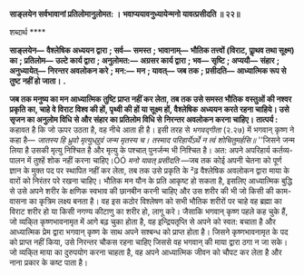 **साङ्लयेन सर्वभावानां प्रतिलोमानुलोमत: ।** **भवाप्ययावनुध्यायेन्मनो यावत्प्रसीदति ॥ २२॥** 

शब्दार्थ **** 

**साङ्लयेन—** **वैश्लेषिक अध्ययन द्वारा** **; सर्व—** **समस्त** **; भावानाम्—** **भौतिक तत्त्वों (विराट, पाॢथव तथा सूक्ष्म) का** **; प्रतिलोम—** **उल्टे कार्य द्वारा** **; अनुलोमत:—** **अग्रसर कार्य द्वारा** **; भव—** **सृष्टि** **; अप्ययौ—** **संहार** **; अनुध्यायेत्—** **निरन्तर अवलोकन करे** **; मन:—** **मन** **; यावत्—** **जब तक** **; प्रसीदति—** **आध्यात्मिक रूप से तुष्ट नहीं हो जाता।** **.** 

**जब तक मनुष्य का मन आध्यात्मिक तुष्टि प्राप्त नहीं कर लेता, तब तक उसे समस्त भौतिक** **वस्तुओं की नश्वर प्रकृति का, चाहे वे विराट विश्व की हों, पृथ्वी की हों या सूक्ष्म हों, वैश्लेषिक** **अध्ययन करते रहना चाहिये। उसे सृजन का अनुलोम विधि से और संहार का प्रतिलोम विधि से** **निरन्तर अवलोकन करना चाहिए।** **तात्पर्य :** कहावत है कि जो ऊपर उठता है, वह नीचे आता ही है। इसी तरह से *भगवद्गीता*  (२.२७) में भगवान् कृष्ण ने कहा है— *जातस्य हि ध्रुवो मृत्युध्र्रुवं जन्म मृतस्य च।* *तस्माद परिहार्येऽर्थे न त्वं शोचितुमर्हसि॥* ''जिसने जन्म लिया है उसकी मृत्यु निश्चित है और मृत्यु के पश्चात् पुनर्जन्म भी निश्चित है। अत: अपने अपरिहार्य कर्तव्य-पालन में तुश्हें शोक नहीं करना चाहिए।ÓÓ *मनो यावत् प्रसीदति* —जब तक कोई अपनी चेतना को पूर्ण ज्ञान के मुक्त पद पर स्थापित नहीं कर लेता, तब तक उसे प्रकृति के ²ढ़ वैश्लेषिक अवलोकन द्वारा माया के वारों को निरंतर परे रखना चाहिए। भौतिक मन यौन के प्रति आकृष्ट हो सकता है, इसलिए आध्यात्मिक बुद्धि से उसे अपने शरीर के क्षणिक स्वभाव की छानबीन करनी चाहिए और उस शरीर की भी जो किसी की काम-वासना का कृत्रिम लक्ष्य बनता है। वह इस कठोर विश्लेषण को सभी भौतिक शरीरों पर चाहे वह ब्रह्मा का विराट शरीर हो या किसी नगण्य कीटाणु का शरीर हो, लागू करे। जैसाकि भगवान् कृष्ण पहले कह चुके हैं, जो व्यकि्त कृष्णभावनामृत में आगे बढ़ चुका होता है, वह इन्द्रियतृप्ति से अपने को स्वत: बचाता है और आध्यात्मिक प्रेम द्वारा भगवान् कृष्ण के साथ अपने सश्बन्ध को प्राप्त होता है। जिसने कृष्णभावनामृत के पद को प्राप्त नहीं किया, उसे निरन्तर चौकस रहना चाहिए जिससे वह भगवान् की माया द्वारा ठगा न जा सके। जो व्यकि्त माया का दुरुपयोग करना चाहता है, वह अपने आध्यात्मिक जीवन को चौपट कर लेता है और नाना प्रकार के कष्ट पाता है।  